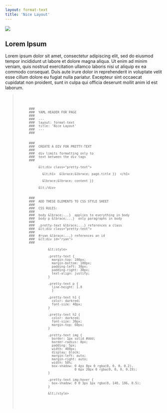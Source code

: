 ```yaml
---
layout: format-text
title: 'Nice Layout'
---
```





![]({{site.url}}/assets/img/hey-world.png)  


## Lorem Ipsum

Lorem ipsum dolor sit amet, consectetur adipiscing elit, sed do eiusmod tempor incididunt ut labore et dolore magna aliqua. Ut enim ad minim veniam, quis nostrud exercitation ullamco laboris nisi ut aliquip ex ea commodo consequat. Duis aute irure dolor in reprehenderit in voluptate velit esse cillum dolore eu fugiat nulla pariatur. Excepteur sint occaecat cupidatat non proident, sunt in culpa qui officia deserunt mollit anim id est laborum.



<blockquote>
<pre>
<code>

          ###
          ###  YAML HEADER FOR PAGE
          ###  
          ###  ---
          ###  layout: format-text
          ###  title: 'Nice Layout'
          ###  ---
          ###


          ### 
          ###  CREATE A DIV FOR PRETTY-TEXT
          ###
          ###  div limits formatting only to
          ###  text between the div tags
          ###

               &lt;div class="pretty-text">

                 &lt;h1>  &lbrace;&lbrace; page.title }}  </h1>

                 &lbrace;&lbrace; content }}

               &lt;/div>


          ###
          ###  ADD THESE ELEMENTS TO CSS STYLE SHEET
          ###
          ###  CSS RULES:
          ###
          ###  body &lbrace;...}  applies to everything in body
          ###  body p &lbrace;...}  only paragraphs in body
          ###  
          ###  .pretty-text &lbrace;...} references a class
          ###  &lt;div class="pretty-text">
          ###
          ###  #ryan &lbrace;...} references an id
          ###  &lt;div id="ryan">
          ###

                    &lt;style>

                    .pretty-text {
                      margin-top: 100px;
                      margin-bottom: 100px;
                      padding-left: 30px;
                      padding-right: 30px;
                      text-align: justify;
                    }

                    .pretty-text p {
                      line-height: 1.8
                      }

                    .pretty-text h1 {
                      color: darkred;
                      font-size: 40px;
                    }

                    .pretty-text h2 {
                      color: darkred;
                      font-size: 30px;
                      margin-top: 60px;
                    }

                    .pretty-text img {
                      border: 1px solid #ddd;
                      border-radius: 8px;
                      padding: 5px;
                      width: 400px;
                      display: block;
                      margin-left: auto;
                      margin-right: auto;
                      width: 50%;
                      box-shadow: 0 4px 8px 0 rgba(0, 0, 0, 0.2), 
                                  0 6px 20px 0 rgba(0, 0, 0, 0.19);
                    }

                    .pretty-text img:hover {
                      box-shadow: 0 0 3px 1px rgba(0, 140, 186, 0.5);
                    }

                    &lt;/style>

</code>
</pre>
</blockquote>

